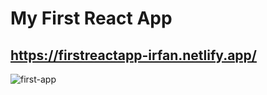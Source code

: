 # My First React App

## https://firstreactapp-irfan.netlify.app/

![first-app](https://user-images.githubusercontent.com/102031418/200319105-d8facccd-b24e-4ac1-bd5d-859b5b2c254c.png)
